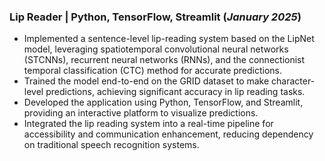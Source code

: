 ### Lip Reader | Python, TensorFlow, Streamlit (_January 2025_)
- Implemented a sentence-level lip-reading system based on the LipNet model, leveraging spatiotemporal convolutional neural networks (STCNNs), recurrent neural networks (RNNs), and the connectionist temporal classification (CTC) method for accurate predictions.
- Trained the model end-to-end on the GRID dataset to make character-level predictions, achieving significant accuracy in lip reading tasks.
- Developed the application using Python, TensorFlow, and Streamlit, providing an interactive platform to visualize predictions.
- Integrated the lip reading system into a real-time pipeline for accessibility and communication enhancement, reducing dependency on traditional speech recognition systems.
